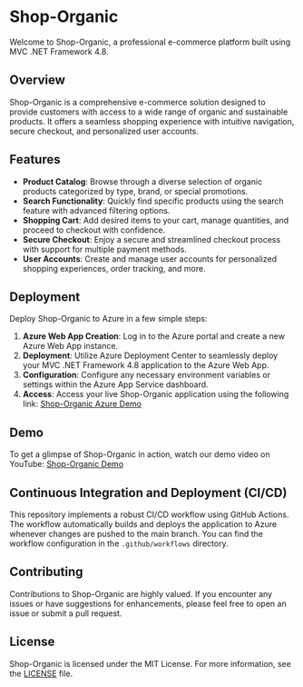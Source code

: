 # Shop-Organic

Welcome to Shop-Organic, a professional e-commerce platform built using MVC .NET Framework 4.8.

## Overview

Shop-Organic is a comprehensive e-commerce solution designed to provide customers with access to a wide range of organic and sustainable products. It offers a seamless shopping experience with intuitive navigation, secure checkout, and personalized user accounts.

## Features

- **Product Catalog**: Browse through a diverse selection of organic products categorized by type, brand, or special promotions.
- **Search Functionality**: Quickly find specific products using the search feature with advanced filtering options.
- **Shopping Cart**: Add desired items to your cart, manage quantities, and proceed to checkout with confidence.
- **Secure Checkout**: Enjoy a secure and streamlined checkout process with support for multiple payment methods.
- **User Accounts**: Create and manage user accounts for personalized shopping experiences, order tracking, and more.

## Deployment

Deploy Shop-Organic to Azure in a few simple steps:

1. **Azure Web App Creation**: Log in to the Azure portal and create a new Azure Web App instance.
2. **Deployment**: Utilize Azure Deployment Center to seamlessly deploy your MVC .NET Framework 4.8 application to the Azure Web App.
3. **Configuration**: Configure any necessary environment variables or settings within the Azure App Service dashboard.
4. **Access**: Access your live Shop-Organic application using the following link: [Shop-Organic Azure Demo](https://shoporganicazureweb.azurewebsites.net/)

## Demo

To get a glimpse of Shop-Organic in action, watch our demo video on YouTube: [Shop-Organic Demo](https://www.youtube.com/watch?v=YOUR_DEMO_VIDEO_ID)

## Continuous Integration and Deployment (CI/CD)

This repository implements a robust CI/CD workflow using GitHub Actions. The workflow automatically builds and deploys the application to Azure whenever changes are pushed to the main branch. You can find the workflow configuration in the `.github/workflows` directory.

## Contributing

Contributions to Shop-Organic are highly valued. If you encounter any issues or have suggestions for enhancements, please feel free to open an issue or submit a pull request.

## License

Shop-Organic is licensed under the MIT License. For more information, see the [LICENSE](LICENSE) file.
